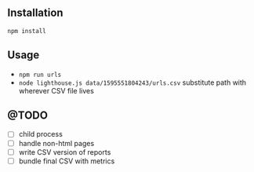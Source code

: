 ## Installation

`npm install`


## Usage

* `npm run urls`
*  `node lighthouse.js data/1595551804243/urls.csv`  substitute path with wherever CSV file lives

## @TODO

- [ ] child process
- [ ] handle non-html pages
- [ ] write CSV version of reports
- [ ] bundle final CSV with metrics